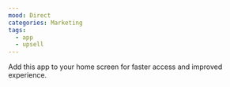 ```yaml
---
mood: Direct
categories: Marketing
tags:
  - app
  - upsell
---
```

Add this app to your home screen for faster access and improved experience.